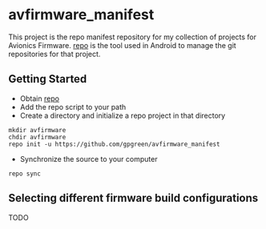 # avfirmware_manifest

This project is the repo manifest repository for my collection of projects for Avionics Firmware.
[repo](https://gerrit.googlesource.com/git-repo) is the tool used in Android to manage the git repositories for that project.

## Getting Started

* Obtain [repo](https://source.android.com/setup/build/downloading)
* Add the repo script to your path
* Create a directory and initialize a repo project in that directory
```
mkdir avfirmware
chdir avfirmware
repo init -u https://github.com/gpgreen/avfirmware_manifest
```
* Synchronize the source to your computer
```
repo sync
```

## Selecting different firmware build configurations

TODO